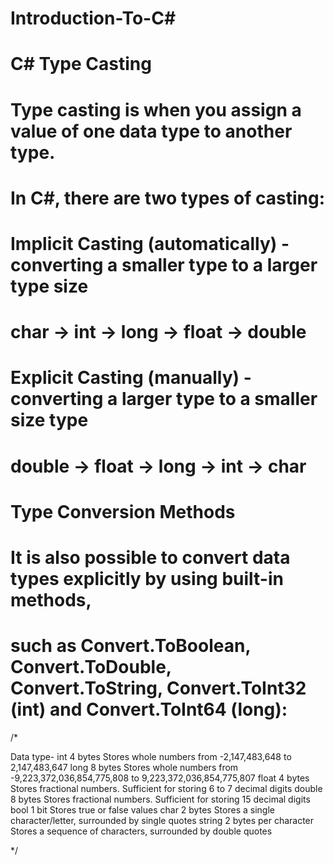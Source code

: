 # Introduction-To-C#

# C# Type Casting
# Type casting is when you assign a value of one data type to another type.

# In C#, there are two types of casting:

# Implicit Casting (automatically) - converting a smaller type to a larger type size
# char -> int -> long -> float -> double

# Explicit Casting (manually) - converting a larger type to a smaller size type
# double -> float -> long -> int -> char



# Type Conversion Methods
# It is also possible to convert data types explicitly by using built-in methods, 
# such as Convert.ToBoolean, Convert.ToDouble, Convert.ToString, Convert.ToInt32 (int) and Convert.ToInt64 (long):




/*

Data type-
int     4 bytes	Stores whole numbers from -2,147,483,648 to 2,147,483,647
long	8 bytes	Stores whole numbers from -9,223,372,036,854,775,808 to 9,223,372,036,854,775,807
float	4 bytes	Stores fractional numbers. Sufficient for storing 6 to 7 decimal digits
double	8 bytes	Stores fractional numbers. Sufficient for storing 15 decimal digits
bool	1 bit	Stores true or false values
char	2 bytes	Stores a single character/letter, surrounded by single quotes
string	2 bytes per character	Stores a sequence of characters, surrounded by double quotes













*/
